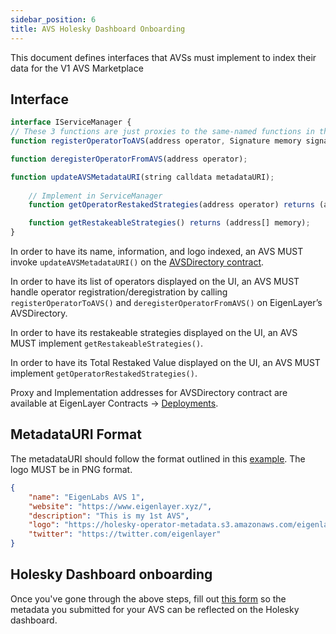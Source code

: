 ```yaml
---
sidebar_position: 6
title: AVS Holesky Dashboard Onboarding
---
```



This document defines interfaces that AVSs must implement to index their data for the V1 AVS Marketplace


## Interface

```javascript
interface IServiceManager {
// These 3 functions are just proxies to the same-named functions in the AVSDirectory
function registerOperatorToAVS(address operator, Signature memory signature);

function deregisterOperatorFromAVS(address operator);

function updateAVSMetadataURI(string calldata metadataURI);
	
	// Implement in ServiceManager
	function getOperatorRestakedStrategies(address operator) returns (address[] memory)

	function getRestakeableStrategies() returns (address[] memory);
}
```

In order to have its name, information, and logo indexed, an AVS MUST invoke `updateAVSMetadataURI()` on the [AVSDirectory contract](https://github.com/Layr-Labs/eigenlayer-contracts/blob/dev/src/contracts/core/AVSDirectory.sol).

In order to have its list of operators displayed on the UI, an AVS MUST handle operator registration/deregistration by calling `registerOperatorToAVS()` and `deregisterOperatorFromAVS()` on EigenLayer’s AVSDirectory.

In order to have its restakeable strategies displayed on the UI, an AVS MUST implement `getRestakeableStrategies()`.

In order to have its Total Restaked Value displayed on the UI, an AVS MUST implement `getOperatorRestakedStrategies()`.

Proxy and Implementation addresses for AVSDirectory contract are available at EigenLayer Contracts -> [Deployments](https://github.com/Layr-Labs/eigenlayer-contracts/?tab=readme-ov-file#deployments).

## MetadataURI Format

The metadataURI should follow the format outlined in this [example](https://holesky-operator-metadata.s3.amazonaws.com/avs_1.json). The logo MUST be in PNG format. 

```json
{
    "name": "EigenLabs AVS 1",
    "website": "https://www.eigenlayer.xyz/",
    "description": "This is my 1st AVS",
    "logo": "https://holesky-operator-metadata.s3.amazonaws.com/eigenlayer.png",
    "twitter": "https://twitter.com/eigenlayer"
}
```

## Holesky Dashboard onboarding
Once you've gone through the above steps, fill out [this form](https://forms.gle/8BJSntA3eYUnZZgs8) so the metadata you submitted for your AVS can be reflected on the Holesky dashboard.
